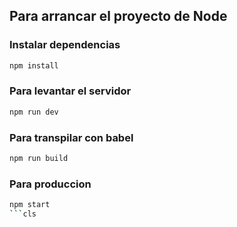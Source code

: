## Para arrancar el proyecto de Node

### Instalar dependencias
```bash
npm install
```

### Para levantar el servidor
```bash
npm run dev
```

### Para transpilar con babel
```bash
npm run build
```

### Para produccion
```bash
npm start
```cls
